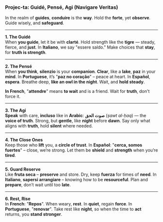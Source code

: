 ### **Projec-ta: Guidé, Pensé, Agi (Navigare Veritas)**

In the realm of **guides**, **conduire** is the **way**. Hold the **forte**, yet **observe**. Guide wisely, and **safeguard**.

---

**1. The Guidé**  
When **you guide**, let it be with **clarté**. Hold strength like the **tigre** — steady, fierce, and **just**. In **Italiano**, we say "essere saldo." Make choices that **stay**, for **truth is strength**. 

---

**2. The Pensé**  
When **you think**, **silenzio** is your **companion**. **Clear**, like a **lake**, **paz** in your **mind**. In **Portuguese**, it’s "**paz no coração**" – peace at heart. In **Español**, **espera**. Breathe deep, **like an owl in the night**. Wait, and **hold steady**.

**In French**, "**attendre**" means **to wait** and is a friend. Wait for **truth**, don't force it.

---

**3. The Agi**  
**Speak** with care, **incluso** like in **Arabic**: **صوت الحق** (*ṣawt al-ḥaq*) — the **voice of truth**. Strong, but **gentle**, like **night** before **dawn**. Say only what aligns with **truth**, hold **silent** where needed.

---

**4. The Close Ones**  
Keep those who **lift** you, a **circle of trust**. In **Español**: "**cerca, somos fuertes**" – close, we’re strong. Let them be **shield** and **strength** when you’re **tired**.

---

**5. Guard Reserve**  
Like **fruta seca** – **preserve** and store. Dry, keep **fuerza** for times of **need**. In **Italiano**, **sapersi arrangiare** – knowing how to be **resourceful**. Plan and **prepare**, don’t wait until too **late**.

---

**6. Rest, Rise**  
In **French**: "**Repos**". When weary, **rest**. In **quiet**, regain **force**. In **Portuguese**, "**renovar**". Take rest like **night**, so when the time to **act** returns, you **stand stronger**.


